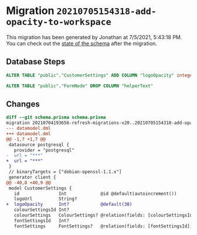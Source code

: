 # Migration `20210705154318-add-opacity-to-workspace`

This migration has been generated by Jonathan at 7/5/2021, 5:43:18 PM.
You can check out the [state of the schema](./schema.prisma) after the migration.

## Database Steps

```sql
ALTER TABLE "public"."CustomerSettings" ADD COLUMN "logoOpacity" integer   DEFAULT 30

ALTER TABLE "public"."FormNode" DROP COLUMN "helperText"
```

## Changes

```diff
diff --git schema.prisma schema.prisma
migration 20210704193656-refresh-migrations-v20..20210705154318-add-opacity-to-workspace
--- datamodel.dml
+++ datamodel.dml
@@ -1,7 +1,7 @@
 datasource postgresql {
   provider = "postgresql"
-  url = "***"
+  url = "***"
 }
 // binaryTargets = ["debian-openssl-1.1.x"]
 generator client {
@@ -40,8 +40,9 @@
 model CustomerSettings {
   id               Int             @id @default(autoincrement())
   logoUrl          String?
+  logoOpacity      Int?            @default(30)
   colourSettingsId Int?
   colourSettings   ColourSettings? @relation(fields: [colourSettingsId], references: [id])
   fontSettingsId   Int?
   fontSettings     FontSettings?   @relation(fields: [fontSettingsId], references: [id])
```



